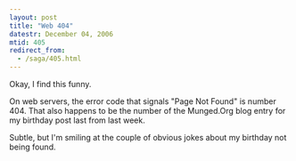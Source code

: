 ```yaml
---
layout: post
title: "Web 404"
datestr: December 04, 2006
mtid: 405
redirect_from:
  - /saga/405.html
---
```


Okay, I find this funny.

On web servers, the error code that signals "Page Not Found" is number 404.  That also happens to be the number of the Munged.Org blog entry for my birthday post last from last week.

Subtle, but I'm smiling at the couple of obvious jokes about my birthday not being found.


